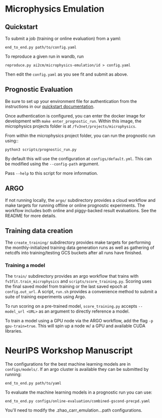 # Microphysics Emulation

## Quickstart

To submit a job (training or online evaluation) from a yaml:

    end_to_end.py path/to/config.yaml

To reproduce a given run in wandb, run

    reproduce.py ai2cm/microphysics-emulation/id > config.yaml

Then edit the `config.yaml` as you see fit and submit as above.

## Prognostic Evaluation

Be sure to set up your environment file for authentication from the instructions in our [quickstart documentation](https://vulcanclimatemodeling.com/docs/fv3net/quickstarts.html#quickstarts).

Once authentication is configured, you can enter the docker image for development with ``make enter_prognostic_run``.
Within this image, the microphysics projects folder is at ``/fv3net/projects/microphysics``.

From within the microphysics project folder, you can run the prognostic run using::

    python3 scripts/prognostic_run.py

By default this will use the configuration at ``configs/default.yml``.
This can be modified using the ``--config-path`` argument.

Pass `--help` to this script for more information.

## ARGO

If not running locally, the `argo/` subdirectory provides a cloud workflow
and make targets for running offline or online prognostic experiments.  The
workflow includes both online and piggy-backed result evaluations.  See
the README for more details.

## Training data creation

The `create_training/` subdirectory provides make targets for performing the
monthly-initialized training data generation runs as well as gathering
of netcdfs into training/testing GCS buckets after all runs have finished.

### Training a model
The `train/` subdirectory provides an argo workflow that trains with
`fv3fit.train_microphysics` and `scripts/score_training.py`. Scoring
uses the final saved model from training or the last saved epoch at
`config.out_url`.  A script, `run.sh` provides a convenience method
to submit a suite of training experiments using Argo.

To run scoring on a pre-trained model, `score_training.py` accepts
`--model_url <URL>` as an argument to directly reference a model.

To train a model using a GPU node via the ARGO workflow, add the
flag `-p gpu-train=true`.  This will spin up a node w/ a
GPU and available CUDA libraries.


# NeurIPS Workshop Manuscript

The configurations for the best machine learning models are in `configs/models/`. If an argo cluster is available they can be submitted by running:

    end_to_end.py path/to/yaml

To evaluate the machine learning models in a prognostic run you can use:

    end_to_end.py configs/online-evaluation/combined-gscond-precpd.yaml

You'll need to modify the .zhao_carr_emulation...path configurations.